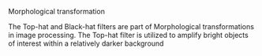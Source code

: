 Morphological transformation

The Top-hat and Black-hat filters are part of Morphological transformations in image processing. The Top-hat filter is utilized to amplify bright objects of interest within a relatively darker background
